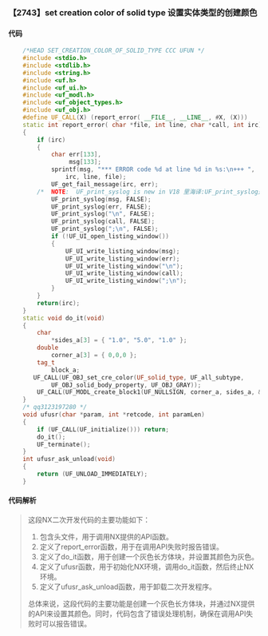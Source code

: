 ### 【2743】set creation color of solid type 设置实体类型的创建颜色

#### 代码

```cpp
    /*HEAD SET_CREATION_COLOR_OF_SOLID_TYPE CCC UFUN */  
    #include <stdio.h>  
    #include <stdlib.h>  
    #include <string.h>  
    #include <uf.h>  
    #include <uf_ui.h>  
    #include <uf_modl.h>  
    #include <uf_object_types.h>  
    #include <uf_obj.h>  
    #define UF_CALL(X) (report_error( __FILE__, __LINE__, #X, (X)))  
    static int report_error( char *file, int line, char *call, int irc)  
    {  
        if (irc)  
        {  
            char err[133],  
                 msg[133];  
            sprintf(msg, "*** ERROR code %d at line %d in %s:\n+++ ",  
                irc, line, file);  
            UF_get_fail_message(irc, err);  
        /*  NOTE:  UF_print_syslog is new in V18 里海译:UF_print_syslog是V18版本中新增的功能。 */  
            UF_print_syslog(msg, FALSE);  
            UF_print_syslog(err, FALSE);  
            UF_print_syslog("\n", FALSE);  
            UF_print_syslog(call, FALSE);  
            UF_print_syslog(";\n", FALSE);  
            if (!UF_UI_open_listing_window())  
            {  
                UF_UI_write_listing_window(msg);  
                UF_UI_write_listing_window(err);  
                UF_UI_write_listing_window("\n");  
                UF_UI_write_listing_window(call);  
                UF_UI_write_listing_window(";\n");  
            }  
        }  
        return(irc);  
    }  
    static void do_it(void)  
    {  
        char  
            *sides_a[3] = { "1.0", "5.0", "1.0" };  
        double  
            corner_a[3] = { 0,0,0 };  
        tag_t  
            block_a;  
       UF_CALL(UF_OBJ_set_cre_color(UF_solid_type, UF_all_subtype,  
            UF_OBJ_solid_body_property, UF_OBJ_GRAY));  
        UF_CALL(UF_MODL_create_block1(UF_NULLSIGN, corner_a, sides_a, &block_a));      
    }  
    /* qq3123197280 */  
    void ufusr(char *param, int *retcode, int paramLen)  
    {  
        if (UF_CALL(UF_initialize())) return;  
        do_it();  
        UF_terminate();  
    }  
    int ufusr_ask_unload(void)  
    {  
        return (UF_UNLOAD_IMMEDIATELY);  
    }

```

#### 代码解析

> 这段NX二次开发代码的主要功能如下：
>
> 1. 包含头文件，用于调用NX提供的API函数。
> 2. 定义了report_error函数，用于在调用API失败时报告错误。
> 3. 定义了do_it函数，用于创建一个灰色长方体块，并设置其颜色为灰色。
> 4. 定义了ufusr函数，用于初始化NX环境，调用do_it函数，然后终止NX环境。
> 5. 定义了ufusr_ask_unload函数，用于卸载二次开发程序。
>
> 总体来说，这段代码的主要功能是创建一个灰色长方体块，并通过NX提供的API来设置其颜色。同时，代码包含了错误处理机制，确保在调用API失败时可以报告错误。
>
